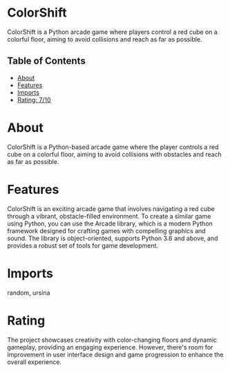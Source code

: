# ColorShift

ColorShift is a Python arcade game where players control a red cube on a colorful floor, aiming to avoid collisions and reach as far as possible.

## Table of Contents

- [About](#about)
- [Features](#features)
- [Imports](#Imports)
- [Rating: 7/10](#Rating)

# About

ColorShift is a Python-based arcade game where the player controls a red cube on a colorful floor, aiming to avoid collisions with obstacles and reach as far as possible.

# Features

ColorShift is an exciting arcade game that involves navigating a red cube through a vibrant, obstacle-filled environment. To create a similar game using Python, you can use the Arcade library, which is a modern Python framework designed for crafting games with compelling graphics and sound. The library is object-oriented, supports Python 3.6 and above, and provides a robust set of tools for game development.

# Imports

random, ursina 

# Rating

The project showcases creativity with color-changing floors and dynamic gameplay, providing an engaging experience. However, there's room for improvement in user interface design and game progression to enhance the overall experience.
